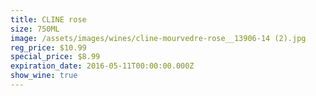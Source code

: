 ```yaml
---
title: CLINE rose
size: 750ML
image: /assets/images/wines/cline-mourvedre-rose__13906-14 (2).jpg
reg_price: $10.99
special_price: $8.99
expiration_date: 2016-05-11T00:00:00.000Z
show_wine: true
---
```




